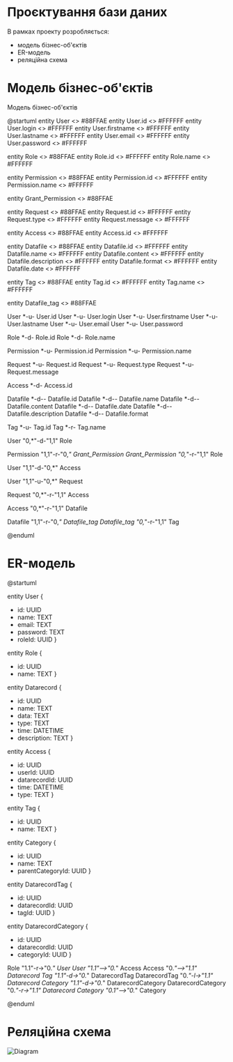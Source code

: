 # Проєктування бази даних

В рамках проекту розробляється: 
- модель бізнес-об'єктів 
- ER-модель
- реляційна схема

# Модель бізнес-об'єктів

Модель бізнес-об'єктів

@startuml entity User <> #88FFAE entity User.id <> #FFFFFF entity User.login <> #FFFFFF entity User.firstname <> #FFFFFF entity User.lastname <> #FFFFFF entity User.email <> #FFFFFF entity User.password <> #FFFFFF

entity Role <<ENTITY>> #88FFAE
entity Role.id <<NUMBER>> #FFFFFF
entity Role.name <<TEXT>> #FFFFFF

entity Permission <<ENTITY>> #88FFAE
entity Permission.id <<NUMBER>> #FFFFFF
entity Permission.name <<TEXT>> #FFFFFF

entity Grant_Permission <<ENTITY>> #88FFAE

entity Request <<ENTITY>> #88FFAE
entity Request.id <<NUMBER>> #FFFFFF
entity Request.type <<NUMBER>> #FFFFFF
entity Request.message <<TEXT>> #FFFFFF

entity Access <<ENTITY>> #88FFAE
entity Access.id <<NUMBER>> #FFFFFF

entity Datafile <<ENTITY>> #88FFAE
entity Datafile.id <<NUMBER>> #FFFFFF
entity Datafile.name <<TEXT>> #FFFFFF
entity Datafile.content <<TEXT>> #FFFFFF
entity Datafile.description <<TEXT>> #FFFFFF
entity Datafile.format <<TEXT>> #FFFFFF
entity Datafile.date <<DATETIME>> #FFFFFF

entity Tag <<ENTITY>> #88FFAE
entity Tag.id <<NUMBER>> #FFFFFF
entity Tag.name <<TEXT>> #FFFFFF

entity Datafile_tag <<ENTITY>> #88FFAE

User *-u- User.id
User *-u- User.login
User *-u- User.firstname
User *-u- User.lastname
User *-u- User.email
User *-u- User.password

Role *-d- Role.id
Role *-d- Role.name

Permission *-u- Permission.id
Permission *-u- Permission.name

Request *-u- Request.id
Request *-u- Request.type
Request *-u- Request.message

Access *-d- Access.id

Datafile *-d-- Datafile.id
Datafile *-d-- Datafile.name
Datafile *-d-- Datafile.content
Datafile *-d-- Datafile.date
Datafile *-d-- Datafile.description
Datafile *-d-- Datafile.format

Tag *-u- Tag.id
Tag *-r- Tag.name

User "0,*"-d-"1,1" Role

Permission "1,1"-r-"0,*" Grant_Permission
Grant_Permission "0,*"-r-"1,1" Role

User "1,1"-d-"0,*" Access

User "1,1"-u-"0,*" Request

Request "0,*"-r-"1,1" Access

Access "0,*"-r-"1,1" Datafile

Datafile "1,1"-r-"0,*" Datafile_tag
Datafile_tag "0,*"-r-"1,1" Tag

@enduml



# ER-модель

@startuml

entity User  {
+ id: UUID
+ name: TEXT
+ email: TEXT
+ password: TEXT
+ roleId: UUID
}

entity Role  {
+ id: UUID
+ name: TEXT
}

entity Datarecord  {
+ id: UUID
+ name: TEXT
+ data: TEXT
+ type: TEXT
+ time: DATETIME
+ description: TEXT
}

entity Access  {
+ id: UUID
+ userId: UUID
+ datarecordId: UUID
+ time: DATETIME
+ type: TEXT
}

entity Tag  {
+ id: UUID
+ name: TEXT
}

entity Category  {
+ id: UUID
+ name: TEXT
+ parentCategoryId: UUID
}

entity DatarecordTag  {
+ id: UUID
+ datarecordId: UUID
+ tagId: UUID
}

entity DatarecordCategory  {
+ id: UUID
+ datarecordId: UUID
+ categoryId: UUID
}

Role "1.1"-r->"0.*" User
User "1.1"-->"0.*" Access
Access "0.*"-->"1.1" Datarecord
Tag "1.1"-d->"0.*" DatarecordTag
DatarecordTag "0.*"-l->"1.1" Datarecord
Category "1.1"-d->"0.*" DatarecordCategory
DatarecordCategory "0.*"-r->"1.1" Datarecord
Category "0.1"-->"0.*" Category

@enduml

# Реляційна схема 
![Diagram](https://github.com/user-attachments/assets/c164ab09-60de-48c0-b914-b12b7f82fcc0)

